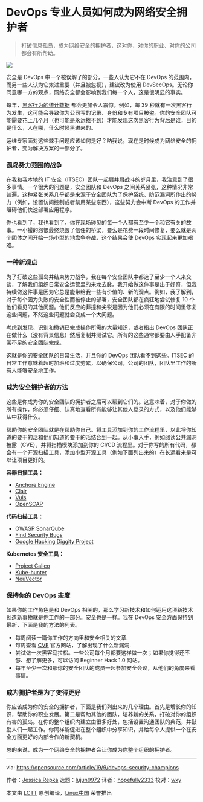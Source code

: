 [#]: collector: (lujun9972)
[#]: translator: (hopefully2333)
[#]: reviewer: (wxy)
[#]: publisher: ( )
[#]: url: ( )
[#]: subject: (How DevOps professionals can become security champions)
[#]: via: (https://opensource.com/article/19/9/devops-security-champions)
[#]: author: (Jessica Repka https://opensource.com/users/jrepka)

DevOps 专业人员如何成为网络安全拥护者
======

> 打破信息孤岛，成为网络安全的拥护者，这对你、对你的职业、对你的公司都会有所帮助。

![](https://img.linux.net.cn/data/attachment/album/201910/24/202520u09xw2vm4w2jm0mx.jpg)

安全是 DevOps 中一个被误解了的部分，一些人认为它不在 DevOps 的范围内，而另一些人认为它太过重要（并且被忽视），建议改为使用 DevSecOps。无论你同意哪一方的观点，网络安全都会影响到我们每一个人，这是很明显的事实。

每年，[黑客行为的统计数据][3] 都会更加令人震惊。例如，每 39 秒就有一次黑客行为发生，这可能会导致你为公司写的记录、身份和专有项目被盗。你的安全团队可能需要花上几个月（也可能是永远找不到）才能发现这次黑客行为背后是谁，目的是什么，人在哪，什么时候黑进来的。

运维专家面对这些棘手问题应该如何是好？呐我说，现在是时候成为网络安全的拥护者，变为解决方案的一部分了。

### 孤岛势力范围的战争

在我和我本地的 IT 安全（ITSEC）团队一起肩并肩战斗的岁月里，我注意到了很多事情。一个很大的问题是，安全团队和 DevOps 之间关系紧张，这种情况非常普遍。这种紧张关系几乎都是来源于安全团队为了保护系统、防范漏洞所作出的努力（例如，设置访问控制或者禁用某些东西），这些努力会中断 DevOps 的工作并阻碍他们快速部署应用程序。

你也看到了，我也看到了，你在现场碰见的每一个人都有至少一个和它有关的故事。一小撮的怨恨最终烧毁了信任的桥梁，要么是花费一段时间修复，要么就是两个团体之间开始一场小型的地盘争夺战，这个结果会使 DevOps 实现起来更加艰难。

### 一种新观点

为了打破这些孤岛并结束势力战争，我在每个安全团队中都选了至少一个人来交谈，了解我们组织日常安全运营里的来龙去脉。我开始做这件事是出于好奇，但我持续做这件事是因为它总是能带给我一些有价值的、新的观点。例如，我了解到，对于每个因为失败的安全性而被停止的部署，安全团队都在疯狂地尝试修复 10 个他们看见的其他问题。他们反应的莽撞和尖锐是因为他们必须在有限的时间里修复这些问题，不然这些问题就会变成一个大问题。

考虑到发现、识别和撤销已完成操作所需的大量知识，或者指出 DevOps 团队正在做什么（没有背景信息）然后复制并测试它。所有的这些通常都要由人手配备非常不足的安全团队完成。

这就是你的安全团队的日常生活，并且你的 DevOps 团队看不到这些。ITSEC 的日常工作意味着超时加班和过度劳累，以确保公司，公司的团队，团队里工作的所有人能够安全地工作。

### 成为安全拥护者的方法

这些是你成为你的安全团队的拥护者之后可以帮到它们的。这意味着，对于你做的所有操作，你必须仔细、认真地查看所有能够让其他人登录的方式，以及他们能够从中获得什么。

帮助你的安全团队就是在帮助你自己。将工具添加到你的工作流程里，以此将你知道的要干的活和他们知道的要干的活结合到一起。从小事入手，例如阅读公共漏洞披露（CVE），并将扫描模块添加到你的 CI/CD 流程里。对于你写的所有代码，都会有一个开源扫描工具，添加小型开源工具（例如下面列出来的）在长远看来是可以让项目更好的。

**容器扫描工具：**

  * [Anchore Engine][5]
  * [Clair][6]
  * [Vuls][7]
  * [OpenSCAP][8]

**代码扫描工具：**

  * [OWASP SonarQube][9]
  * [Find Security Bugs][10]
  * [Google Hacking Diggity Project][11]

**Kubernetes 安全工具：**

  * [Project Calico][12]
  * [Kube-hunter][13]
  * [NeuVector][14]

### 保持你的 DevOps 态度

如果你的工作角色是和 DevOps 相关的，那么学习新技术和如何运用这项新技术创造新事物就是你工作的一部分。安全也是一样。我在 DevOps 安全方面保持到最新，下面是我的方法的列表。

  * 每周阅读一篇你工作的方向里和安全相关的文章.
  * 每周查看 [CVE][15] 官方网站，了解出现了什么新漏洞.
  * 尝试做一次黑客马拉松。一些公司每个月都要这样做一次；如果你觉得还不够、想了解更多，可以访问 Beginner Hack 1.0 网站。
  * 每年至少一次和那你的安全团队的成员一起参加安全会议，从他们的角度来看事情。

### 成为拥护者是为了变得更好

你应该成为你的安全的拥护者，下面是我们列出来的几个理由。首先是增长你的知识，帮助你的职业发展。第二是帮助其他的团队，培养新的关系，打破对你的组织有害的孤岛。在你的整个组织内建立由很多好处，包括设置沟通团队的典范，并鼓励人们一起工作。你同样能促进在整个组织中分享知识，并给每个人提供一个在安全方面更好的内部合作的新契机。

总的来说，成为一个网络安全的拥护者会让你成为你整个组织的拥护者。

--------------------------------------------------------------------------------

via: https://opensource.com/article/19/9/devops-security-champions

作者：[Jessica Repka][a]
选题：[lujun9972][b]
译者：[hopefully2333](https://github.com/hopefully2333)
校对：[wxy](https://github.com/wxy)

本文由 [LCTT](https://github.com/LCTT/TranslateProject) 原创编译，[Linux中国](https://linux.cn/) 荣誉推出

[a]: https://opensource.com/users/jrepka
[b]: https://github.com/lujun9972
[1]: https://opensource.com/sites/default/files/styles/image-full-size/public/lead-images/BUSINESS_3reasons.png?itok=k6F3-BqA (A lock on the side of a building)
[2]: https://opensource.com/article/19/1/what-devsecops
[3]: https://hostingtribunal.com/blog/hacking-statistics/
[4]: https://opensource.com/article/18/8/what-cicd
[5]: https://github.com/anchore/anchore-engine
[6]: https://github.com/coreos/clair
[7]: https://vuls.io/
[8]: https://www.open-scap.org/
[9]: https://github.com/OWASP/sonarqube
[10]: https://find-sec-bugs.github.io/
[11]: https://resources.bishopfox.com/resources/tools/google-hacking-diggity/
[12]: https://www.projectcalico.org/
[13]: https://github.com/aquasecurity/kube-hunter
[14]: https://github.com/neuvector/neuvector-helm
[15]: https://cve.mitre.org/
[16]: https://www.hackerearth.com/challenges/hackathon/beginner-hack-10/
